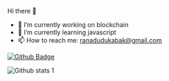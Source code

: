Hi there 👋


- 🔭 I’m currently working on blockchain
- 🌱 I’m currently learning javascript
- 📫 How to reach me: ranadudukabak@gmail.com

[![Github Badge](https://img.shields.io/badge/-Github-000?style=quare&labelColor=000&logo=Github&logoColor=white&link=https://github.com/ranadudukabak)]([link](link))


![Github stats 1](https://github-readme-stats.vercel.app/api?username=ranadudukabak&show_icons=true&theme=gradient) 


